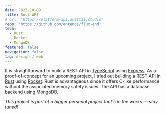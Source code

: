 ```yaml
---
date: 2023-10-09
title: Rust API
# url: 'https://platform-api.amittai.studio'
repo: 'https://github.com/entends/flux-end'
tech:
  - Rust
  - Rocket
  - MongoDB
featured: false
navigation: false
tag: design / web
---
```


It is straightforward to build a REST API in [TypeScript][ts] using [Express][express].
As a proof-of-concept for an upcoming project, I tried out
building a REST API in [Rust][rust] using [Rocket][rocket].
Rust is advantageous since it offers C-like performance
without the associated memory safety issues.
The API has a database backend using [MongoDB][mongo].

_This project is part of a bigger personal project that's in the works &mdash; stay tuned!_

[ts]: https://www.typescriptlang.org
[express]: https://expressjs.com
[mongo]: https://www.mongodb.com
[Rust]: https://www.rust-lang.org
[Rocket]: https://rocket.rs
